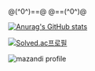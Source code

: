 @(^0^)==@      @==(^0^)@

<!---
dlwlehd/dlwlehd is a ✨ special ✨ repository because its `README.md` (this file) appears on your GitHub profile.
You can click the Preview link to take a look at your changes.
--->

[![Anurag's GitHub stats](https://github-readme-stats.vercel.app/api?username=dlwlehd)](https://github.com/anuraghazra/github-readme-stats)

[![Solved.ac프로필](http://mazassumnida.wtf/api/v2/generate_badge?boj=dltkdgns830)](https://solved.ac/dltkdgns830)

![mazandi profile](http://mazandi.herokuapp.com/api?handle={dltkdgns830}&theme=warm)
